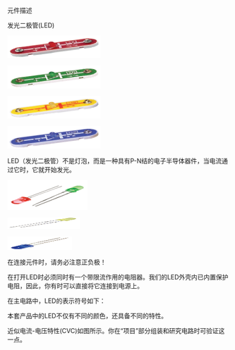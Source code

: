 元件描述

发光二极管(LED)

![](012p1.png)

![](012p2.png)

![](012p3.png)

![](012p4.png)

LED（发光二极管）不是灯泡，而是一种具有P-N结的电子半导体器件，当电流通过它时，它就开始发光。

![](012p5.png)

![](012p6.png)

![](012p7.png)

在连接元件时，请务必注意正负极！

在打开LED时必须同时有一个带限流作用的电阻器。我们的LED外壳内已内置保护电阻，因此，你有时可以直接将它连接到电源上。

在主电路中，LED的表示符号如下：

本套产品中的LED不仅有不同的颜色，还具备不同的特性。

近似电流-电压特性(CVC)如图所示。你在“项目”部分组装和研究电路时可验证这一点。